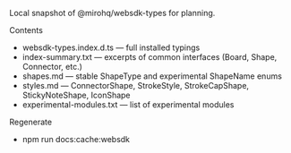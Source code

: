 Local snapshot of @mirohq/websdk-types for planning.

Contents

- websdk-types.index.d.ts — full installed typings
- index-summary.txt — excerpts of common interfaces (Board, Shape, Connector, etc.)
- shapes.md — stable ShapeType and experimental ShapeName enums
- styles.md — ConnectorShape, StrokeStyle, StrokeCapShape, StickyNoteShape, IconShape
- experimental-modules.txt — list of experimental modules

Regenerate

- npm run docs:cache:websdk
